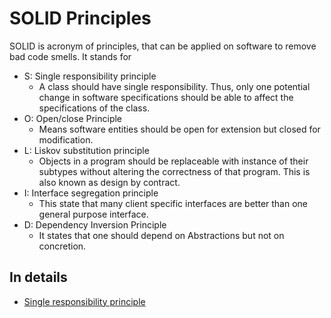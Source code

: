 # SOLID Principles

SOLID is acronym of principles, that can be applied on software to remove bad code smells. It stands for

- S: Single responsibility principle
  - A class should have single responsibility. Thus, only one potential change in software specifications should be able to affect the specifications of the class.
- O: Open/close Principle
  - Means software entities should be open for extension but closed for modification.
- L: Liskov substitution principle
  - Objects in a program should be replaceable with instance of their subtypes without altering the correctness of that program. This is also known as design by contract.
- I: Interface segregation principle
  - This state that many client specific interfaces are better than one general purpose interface.
- D: Dependency Inversion Principle
  - It states that one should depend on Abstractions but not on concretion.

## In details

- [Single responsibility principle](solid/srp.md)
